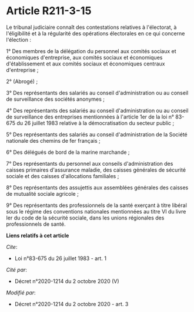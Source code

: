 # Article R211-3-15

Le tribunal judiciaire connaît des contestations relatives à l'électorat, à l'éligibilité et à la régularité des opérations
électorales en ce qui concerne l'élection :

1° Des membres de la délégation du personnel aux comités sociaux et économiques d'entreprise, aux comités sociaux et
économiques d'établissement et aux comités sociaux et économiques centraux d'entreprise ;

2° (Abrogé) ;

3° Des représentants des salariés au conseil d'administration ou au conseil de surveillance des sociétés anonymes ;

4° Des représentants des salariés au conseil d'administration ou au conseil de surveillance des entreprises mentionnées à
l'article 1er de la loi n° 83-675 du 26 juillet 1983 relative à la démocratisation du secteur public ;

5° Des représentants des salariés au conseil d'administration de la Société nationale des chemins de fer français ;

6° Des délégués de bord de la marine marchande ;

7° Des représentants du personnel aux conseils d'administration des caisses primaires d'assurance maladie, des caisses
générales de sécurité sociale et des caisses d'allocations familiales ;

8° Des représentants des assujettis aux assemblées générales des caisses de mutualité sociale agricole ;

9° Des représentants des professionnels de la santé exerçant à titre libéral sous le régime des conventions nationales
mentionnées au titre VI du livre Ier du code de la sécurité sociale, dans les unions régionales des professionnels de santé.

**Liens relatifs à cet article**

_Cite_:

  - Loi n°83-675 du 26 juillet 1983 - art. 1

_Cité par_:

  - Décret n°2020-1214 du 2 octobre 2020 (V)

_Modifié par_:

  - Décret n°2020-1214 du 2 octobre 2020 - art. 3
